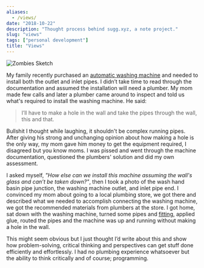 ```yaml
---
aliases:
  - /views/
date: "2018-10-22"
description: "Thought process behind sugg.xyz, a note project."
slug: "views"
tags: ["personal development"]
title: "Views"
---
```



![Zombies Sketch][]


My family recently purchased an [automatic washing machine][] and needed to install both the outlet and inlet pipes. I didn’t take time to read through the documentation and assumed the installation will need a plumber. My mom made few calls and later a plumber came around to inspect and told us what's required to install the washing machine. He said:

> I’ll have to make a hole in the wall and take the pipes through the wall, this and that.

Bullshit I thought while laughing, it shouldn't be complex running pipes. After giving his strong and unchanging opinion about how making a hole is the only way, my mom gave him money to get the equipment required, I disagreed but you know moms. I was pissed and went through the machine documentation, questioned the plumbers' solution and did my own assessment.

I asked myself, *"How else can we install this machine assuming the wall's glass and can’t be taken down?"*, then I took a photo of the wash hand basin pipe junction, the washing machine outlet, and inlet pipe end. I convinced my mom about going to a local plumbing store, we got there and described what we needed to accomplish connecting the washing machine, we got the recommended materials from plumbers at the store. I got home, sat down with the washing machine, turned some pipes and [fitting][], applied glue, routed the pipes and the machine was up and running without making a hole in the wall.

This might seem obvious but I just thought I’d write about this and show how problem-solving, critical thinking and perspectives can get stuff done efficiently and effortlessly. I had no plumbing experience whatsoever but the ability to think critically and of course; programming.

  [Zombies Sketch]: /static/images/2018/zombies-sketch.jpg "Zombies Sketch"
  [automatic washing machine]: https://en.wikipedia.org/wiki/Washing_machine "Washing Machine - Wikipedia"
  [fitting]: https://en.wikipedia.org/wiki/Piping_and_plumbing_fitting "Piping and plumbing fitting - Wikipedia"

